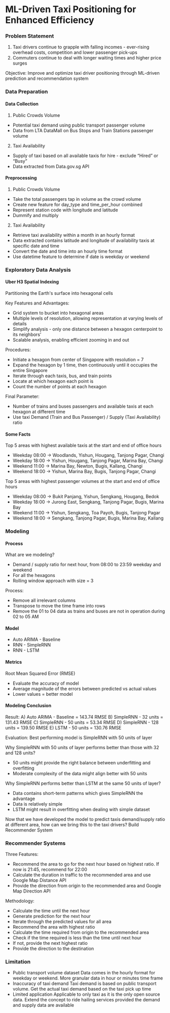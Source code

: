 # ML-Driven Taxi Positioning for Enhanced Efficiency

### Problem Statement

1. Taxi drivers continue to grapple with falling incomes - ever-rising overhead costs, competition and lower passenger pick-ups
2. Commuters continue to deal with longer waiting times and higher price surges

Objective: Improve and optimize taxi driver positioning through ML-driven prediction and recommendation system


### Data Preparation
#### Data Collection
1. Public Crowds Volume
- Potential taxi demand using public transport passenger volume
- Data from LTA DataMall on Bus Stops and Train Stations passenger volume

2. Taxi Availability
- Supply of taxi based on all available taxis for hire - exclude “Hired” or “Busy”
- Data extracted from Data.gov.sg API

#### Preprocessing

1. Public Crowds Volume
- Take the total passengers tap in volume as the crowd volume
- Create new feature for day_type and time_per_hour combined
- Represent station code with longitude and latitude
- Dummify and multiply

2. Taxi Availability
- Retrieve taxi availability within a month in an hourly format
- Data extracted contains latitude and longitude of availability taxis at specific date and time
- Convert the date and time into an hourly time format
- Use datetime feature to determine if date is weekday or weekend

### Exploratory Data Analysis
#### Uber H3 Spatial Indexing
Partitioning the Earth's surface into hexagonal cells

Key Features and Advantages:
- Grid system to bucket into hexagonal areas
- Multiple levels of resolution, allowing representation at varying levels of details
- Simplify analysis - only one distance between a hexagon centerpoint to its neighbors’
- Scalable analysis, enabling efficient zooming in and out

Procedures:
- Initiate a hexagon from center of Singapore with resolution = 7
- Expand the hexagon by 1 time, then continuously until it occupies the entire Singapore
- Iterate through each taxis, bus, and train points
- Locate at which hexagon each point is
- Count the number of points at each hexagon

Final Parameter:
- Number of trains and buses passengers and available taxis at each hexagon at different time
- Use taxi Demand (Train and Bus Passenger) / Supply (Taxi Availability) ratio

#### Some Facts
Top 5 areas with highest available taxis at the start and end of office hours
- Weekday 08:00 -> Woodlands, Yishun, Hougang, Tanjong Pagar, Changi
- Weekday 18:00 -> Yishun, Hougang, Tanjong Pagar, Marina Bay, Changi
- Weekend 11:00 -> Marina Bay, Newton, Bugis, Kallang, Changi
- Weekend 18:00 -> Yishun, Marina Bay, Bugis, Tanjong Pagar, Changi

Top 5 areas with highest passenger volumes at the start and end of office hours
- Weekday 08:00 -> Bukit Panjang, Yishun, Sengkang, Hougang, Bedok
- Weekday 18:00 -> Jurong East, Sengkang, Tanjong Pagar, Bugis, Marina Bay
- Weekend 11:00 -> Yishun, Sengkang, Toa Payoh, Bugis, Tanjong Pagar
- Weekend 18:00 -> Sengkang, Tanjong Pagar, Bugis, Marina Bay, Kallang

### Modeling
#### Process
What are we modeling?
- Demand / supply ratio for next hour, from 08:00 to 23:59 weekday and weekend
- For all the hexagons
- Rolling window approach with size = 3

Process:
- Remove all irrelevant columns
- Transpose to move the time frame into rows
- Remove the 01 to 04 data as trains and buses are not in operation during 02 to 05 AM

#### Model
- Auto ARIMA - Baseline
- RNN - SimpleRNN
- RNN - LSTM

#### Metrics 
Root Mean Squared Error (RMSE)
- Evaluate the accuracy of model
- Average magnitude of the errors between predicted vs actual values
- Lower values = better model

#### Modeling Conclusion
Result:
A) Auto ARIMA - Baseline = 143.74 RMSE
B) SimpleRNN - 32 units = 131.43 RMSE
C) SimpleRNN - 50 units = 53.34 RMSE
D) SimpleRNN - 128 units = 139.50 RMSE
E) LSTM - 50 units = 130.76 RMSE

Evaluation:
Best performing model is SimpleRNN with 50 units of layer

Why SimpleRNN with 50 units of layer performs better than those with 32 and 128 units?
- 50 units might provide the right balance between underfitting and overfitting
- Moderate complexity of the data might align better with 50 units

Why SimpleRNN performs better than LSTM at the same 50 units of layer?
- Data contains short-term patterns which gives SimpleRNN the advantage
- Data is relatively simple
- LSTM might result in overfitting when dealing with simple dataset

Now that we have developed the model to predict taxis demand/supply ratio at different area, how can we bring this to the taxi drivers? Build Recommender System

### Recommender Systems
Three Features:
- Recommend the area to go for the next hour based on highest ratio. If now is 21:45, recommend for 22:00
- Calculate the duration in traffic to the recommended area and use Google Map Distance API
- Provide the direction from origin to the recommended area and Google Map Direction API

Methodology:
- Calculate the time until the next hour
- Generate prediction for the next hour
- Iterate through the predicted values for all area
- Recommend the area with highest ratio
- Calculate the time required from origin to the recommended area
- Check if the time required is less than the time until next hour
- If not, provide the next highest ratio
- Provide the direction to the destination

### Limitation
- Public transport volume dataset
Data comes in the hourly format for weekday or weekend. More granular data in hour or minutes time frame
- Inaccuracy of taxi demand
Taxi demand is based on public transport volume. Get the actual taxi demand based on the taxi pick up time
- Limited application
Applicable to only taxi as it is the only open source data. Extend the concept to ride hailing services provided the demand and supply data are available